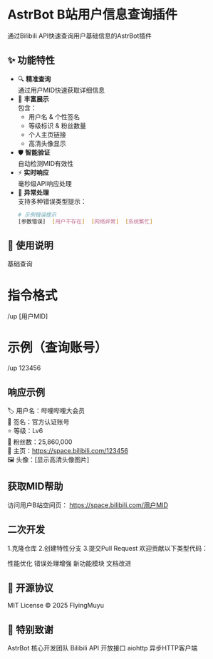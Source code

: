 # AstrBot B站用户信息查询插件


通过Bilibili API快速查询用户基础信息的AstrBot插件

## ✨ 功能特性

- 🔍 **精准查询**  
  通过用户MID快速获取详细信息
- 🎨 **丰富展示**  
  包含：
  - 用户名 & 个性签名
  - 等级标识 & 粉丝数量
  - 个人主页链接
  - 高清头像显示
- 🛡️ **智能验证**  
  自动检测MID有效性
- ⚡ **实时响应**  
  毫秒级API响应处理
- 🚨 **异常处理**  
  支持多种错误类型提示：
  ```bash
  # 示例错误提示
  [参数错误]  [用户不存在]  [网络异常]  [系统繁忙]
 ## 📖 使用说明
基础查询
# 指令格式
/up [用户MID]

# 示例（查询账号）
/up 123456
## 响应示例
🏷️ 用户名：哔哩哔哩大会员  
📝 签名：官方认证账号  
⭐ 等级：Lv6  
👥 粉丝数：25,860,000  
🔗 主页：https://space.bilibili.com/123456  
🖼️ 头像：[显示高清头像图片]
## 获取MID帮助
访问用户B站空间页：
https://space.bilibili.com/用户MID
## 二次开发
1.克隆仓库
2.创建特性分支
3.提交Pull Request
欢迎贡献以下类型代码：

性能优化
错误处理增强
新功能模块
文档改进
## 📜 开源协议
MIT License © 2025 FlyingMuyu

## 🙏 特别致谢
AstrBot 核心开发团队
Bilibili API 开放接口
aiohttp 异步HTTP客户端
